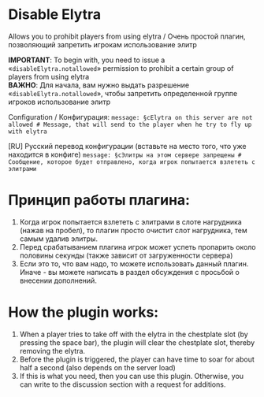 # Disable Elytra
Allows you to prohibit players from using elytra / Очень простой плагин, позволяющий запретить игрокам использование элитр

**IMPORTANT**: To begin with, you need to issue a «`disableElytra.notallowed`» permission to prohibit a certain group of players from using elytra  
**ВАЖНО**: Для начала, вам нужно выдать разрешение «`disableElytra.notallowed`», чтобы запретить определенной группе игроков использование элитр

Configuration / Конфигурация:
`message: §cElytra on this server are not allowed # Message, that will send to the player when he try to fly up with elytra`

[RU] Русский перевод конфигурации (вставьте на место того, что уже находится в конфиге)
`message: §cЭлитры на этом сервере запрещены # Сообщение, которое будет отправлено, когда игрок попытается взлететь с элитрами`

# Принцип работы плагина:
1. Когда игрок попытается взлететь с элитрами в слоте нагрудника (нажав на пробел), то плагин просто очистит слот нагрудника, тем самым удалив элитры.
2. Перед срабатыванием плагина игрок может успеть пропарить около половины секунды (также зависит от загруженности сервера)
3. Если это то, что вам надо, то можете использовать данный плагин. Иначе - вы можете написать в раздел обсуждения с просьбой о внесении дополнений.

# How the plugin works:
1. When a player tries to take off with the elytra in the chestplate slot (by pressing the space bar), the plugin will clear the chestplate slot, thereby removing the elytra.
2. Before the plugin is triggered, the player can have time to soar for about half a second (also depends on the server load)
3. If this is what you need, then you can use this plugin. Otherwise, you can write to the discussion section with a request for additions.
